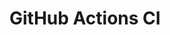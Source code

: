 # GitHub Actions CI















































































































































































































































































































































































































































































































































































































































































































































































































































































































































































































































































































































































































































































































































































































































































































































































































































































































































































































































































































































































































































































































































































